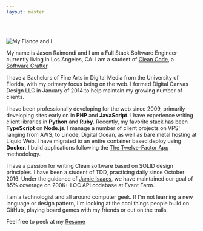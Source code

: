 ```yaml
---
layout: master
---
```


<br />

![My Fiance and I](/assets/misc/me/us.jpg)

My name is Jason Raimondi and I am a Full Stack Software Engineer currently living in Los Angeles, CA. I am a student of [Clean Code](https://cleancoders.com/), a [Software Crafter](https://scna.softwarecraftsmanship.org/).

I have a Bachelors of Fine Arts in Digital Media from the University of Florida, with my primary focus being on the web. I formed Digital Canvas Design LLC in January of 2014 to help maintain my growing number of clients.

I have been professionally developing for the web since 2009, primarily developing sites early on in **PHP** and **JavaScript**. I have experience writing client libraries in **Python** and **Ruby**. Recently, my favorite stack has been **TypeScript** on **Node.js**. I manage a number of client projects on VPS' ranging from AWS, to Linode, Digital Ocean, as well as bare metal hosting at Liquid Web. I have migrated to an entire container based deploy using **Docker**. I build applications following the [The Twelve-Factor App](https://12factor.net/) methodology.

I have a passion for writing Clean software based on SOLID design principles. I have been a student of TDD, practicing daily since October 2016. Under the guidance of [Jamie Isaacs](https://www.jamieisaacs.com/), we have maintained our goal of 85% coverage on 200K+ LOC API codebase at Event Farm.

I am a technologist and all around computer geek. If I’m not learning a new language or design pattern, I'm looking at the cool things people build on GitHub, playing board games with my friends or out on the trails.

Feel free to peek at my [Resume](./resume)
